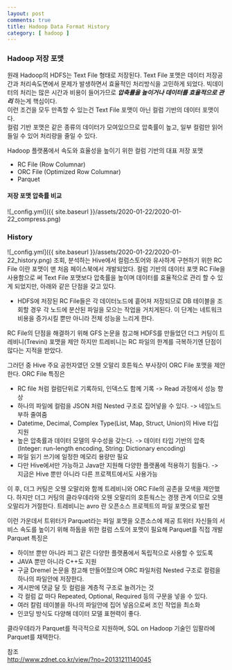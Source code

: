 ```yaml
---
layout: post
comments: true
title: Hadoop Data Format History
category: [ hadoop ]
---
```


### Hadoop 저장 포맷
원래 Hadoop의 HDFS는 Text File 형태로 저장된다. Text File 포맷은 데이터 저장공간과 처리속도면에서 문제가 발생하면서 효율적인 처리방식을
고민하게 되었다. 빅데이터의 처리는 많은 시간과 비용이 들어가므로 _**압축률을 높이거나 데이터를 효율적으로 관리**_ 하는게 핵심이다.     
이런 조건을 모두 만족할 수 있는건 Text File 포맷이 아닌 컬럼 기반의 데이터 포맷이다.    
컬럼 기반 포맷은 같은 종류의 데이터가 모여있으므로 압축률이 높고, 일부 컬럼만 읽어 들일 수 있어 처리량을 줄일 수 있다.

Hadoop 플랫폼에서 속도와 효율성을 높이기 위한 컬럼 기반의 대표 저장 포맷
* RC File (Row Columnar)
* ORC File (Optimized Row Columnar)
* Parquet

#### 저장 포맷 압축률 비교
![_config.yml]({{ site.baseurl }}/assets/2020-01-22/2020-01-22_compress.png)

### History
![_config.yml]({{ site.baseurl }}/assets/2020-01-22/2020-01-22_history.png)
조회, 분석하는 Hive에서 컬럼스토어와 유사하게 구현하기 위한 RC File 이란 포맷이 맨 처음 페이스북에서 개발되었다.
컬럼 기반의 데이터 포맷 RC File을 사용함으로 써 Text File 포맷보다 압축률을 높이며 데이터를 효율적으로 관리 할 수 있게 되었지만,
아래와 같은 단점을 갖고 있다. 

* HDFS에 저장된 RC File들은 각 데이터노드에 흩어져 저장되므로 DB 테이블을 조회할 경우 각 노드에 분산된 파일을 모으는 작업을 거치게된다.
이 단계는 네트워크 비용을 증가시킬 뿐만 아니라 전체 성능을 느리게 한다.

RC File의 단점을 해결하기 위해 GFS 논문을 참고해 HDFS를 만들었던 더그 커팅이 트레비니(Trevini) 포맷을 제안 하지만 
트레비니는 RC 파일의 한계를 극복하기엔 단점이 많다는 지적을 받았다.

그러던 중 Hive 주요 공헌자였던 오웬 오말리 호튼웍스 부사장이 ORC File 포맷을 제안한다.
ORC File 특징은
* RC file 처럼 컬럼단위로 기록하되, 인덱스도 함께 기록 -> Read 과정에서 성능 향상
* 하나의 파일에 컬럼을 JSON 처럼 Nested 구조로 집어넣을 수 있다. -> 네임노드 부하 줄여줌
* Datetime, Decimal, Complex Type(List, Map, Struct, Union)의 Hive 타입 지원
* 높은 압축률과 데이터 모델의 우수성을 갖는다. -> 데이터 타입 기반의 압축(Integer: run-length encoding, String: Dictionary encoding)
* 파일 읽기 쓰기에 일정한 메모리 용량만 필요
* 다만 Hive에서만 가능하고 Java만 지원해 다양한 플랫폼에 적용하기 힘들다. -> 지금은 Hive 뿐만 아니라 다른 프로젝트에서도 사용가능

이 후, 더그 커팅은 오웬 오말리와 함께 트레비니와 ORC File의 공존을 모색을 제안했다.
하지만 더그 커팅의 클라우데라와 오웬 오말리의 호튼웍스는 경쟁 관계 이므로 오웬 오말리가 거절한다.
트레비니는 avro 란 오픈소스 프로젝트의 파일 포맷으로 발전

이런 가운데서 트위터가 Parquet라는 파일 포맷을 오픈소스에 제공
트위터 자신들의 서비스 속도를 높이기 위해 하둡을 위한 컬럼 스토어 포맷이 필요해 Parquet를 직접 개발
Parquet 특징은
* 하이브 뿐만 아니라 피그 같은 다양한 플랫폼에서 독립적으로 사용할 수 있도록
* JAVA 뿐만 아니라 C++도 지원 
* 구글 Dremel 논문을 참고해 만들어졌으며 ORC 파일처럼 Nested 구조로 컬럼을 하나의 파일안에 저장한다.
* 게시판에 댓글 달 듯 컬럼을 계층적 구조로 늘려가는 것
* 각 컬럼 값 마다 Repeated, Optional, Required 등의 구문을 넣을 수 있다.
* 여러 칼럼 테이블을 하나의 파일안에 집어 넣음으로써 조인 작업을 최소화
* 인코딩 방식도 다양해 데이터 모델 표현력이 좋다.

클라우데라가 Parquet를 적극적으로 지원하며, SQL on Hadoop 기술인 임팔라에 Parquet를 채택한다.

참조  
<http://www.zdnet.co.kr/view/?no=20131211140045>
